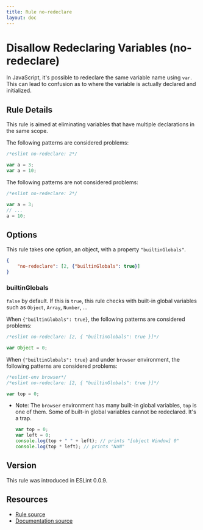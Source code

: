 ```yaml
---
title: Rule no-redeclare
layout: doc
---
```

<!-- Note: No pull requests accepted for this file. See README.md in the root directory for details. -->

# Disallow Redeclaring Variables (no-redeclare)

In JavaScript, it's possible to redeclare the same variable name using `var`. This can lead to confusion as to where the variable is actually declared and initialized.

## Rule Details

This rule is aimed at eliminating variables that have multiple declarations in the same scope.

The following patterns are considered problems:

```js
/*eslint no-redeclare: 2*/

var a = 3;
var a = 10;
```

The following patterns are not considered problems:

```js
/*eslint no-redeclare: 2*/

var a = 3;
// ...
a = 10;
```

## Options

This rule takes one option, an object, with a property `"builtinGlobals"`.

```json
{
    "no-redeclare": [2, {"builtinGlobals": true}]
}
```

### builtinGlobals

`false` by default.
If this is `true`, this rule checks with built-in global variables such as `Object`, `Array`, `Number`, ...

When `{"builtinGlobals": true}`, the following patterns are considered problems:

```js
/*eslint no-redeclare: [2, { "builtinGlobals": true }]*/

var Object = 0;
```

When `{"builtinGlobals": true}` and under `browser` environment, the following patterns are considered problems:

```js
/*eslint-env browser*/
/*eslint no-redeclare: [2, { "builtinGlobals": true }]*/

var top = 0;
```

* Note: The `browser` environment has many built-in global variables, `top` is one of them.
  Some of built-in global variables cannot be redeclared. It's a trap.

  ```js
  var top = 0;
  var left = 0;
  console.log(top + " " + left); // prints "[object Window] 0"
  console.log(top * left); // prints "NaN"
  ```

## Version

This rule was introduced in ESLint 0.0.9.

## Resources

* [Rule source](https://github.com/eslint/eslint/tree/master/lib/rules/no-redeclare.js)
* [Documentation source](https://github.com/eslint/eslint/tree/master/docs/rules/no-redeclare.md)
